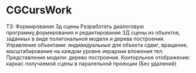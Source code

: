CGCursWork
==========
ТЗ: 
Формирование 3д сцены
Разработать диалоговую программу,формирования и редактирования 3Д сцены из объектов, заданных в виде полигональной
модели и дерева построения.
Управление объектами: индивидуальные для объекта сдвиг, вращение, масштабирование на каждом уровне иерархии вложения тел.
Представление модели: дерево построения.
Конторльное отображение: каркас получаемой сцены в паралельной проекции (Без удалений)
